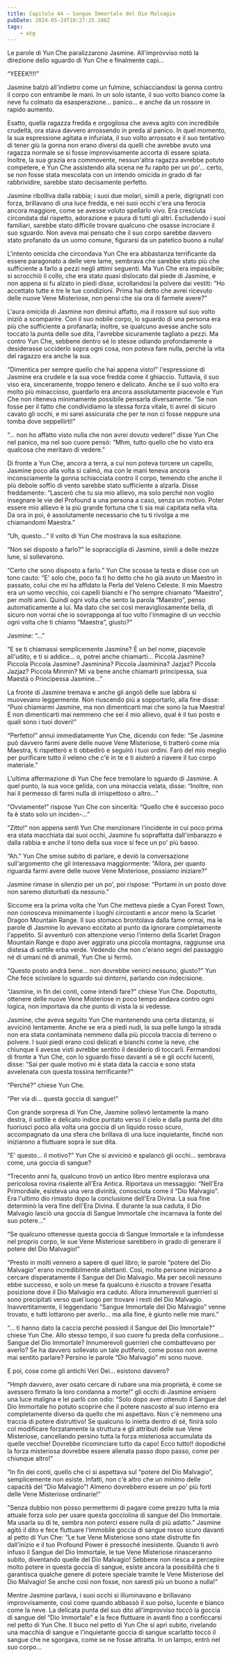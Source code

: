 ```yaml
---
title: Capitolo 44 – Sangue Immortale del Dio Malvagio
pubDate: 2024-05-24T10:27:25.186Z
tags:
    - atg
---
```



Le parole di Yun Che paralizzarono Jasmine. All'improvviso notò la direzione dello sguardo di Yun Che e finalmente capì...


“YEEEK!!!!”


Jasmine balzò all'indietro come un fulmine, schiacciandosi la gonna contro il corpo con entrambe le mani. In un solo istante, il suo volto bianco come la neve fu colmato da esasperazione... panico... e anche da un rossore in rapido aumento.


Esatto, quella ragazza fredda e orgogliosa che aveva agito con incredibile crudeltà, ora stava davvero arrossendo in preda al panico. In quel momento, la sua espressione agitata e infuriata, il suo volto arrossato e il suo tentativo di tener giù la gonna non erano diversi da quelli che avrebbe avuto una ragazza normale se si fosse improvvisamente accorta di essere spiata. Inoltre, la sua grazia era commovente, nessun'altra ragazza avrebbe potuto competere, e Yun Che assistendo alla scena ne fu rapito per un po'... certo, se non fosse stata mescolata con un intendo omicida in grado di far rabbrividire, sarebbe stato decisamente perfetto.


Jasmine ribolliva dalla rabbia; i suoi due molari, simili a perle, digrignati con forza, brillavano di una luce fredda, e nei suoi occhi c'era una ferocia ancora maggiore, come se avesse voluto spellarlo vivo. Era cresciuta circondata dal rispetto, adorazione e paura di tutti gli altri. Escludendo i suoi familiari, sarebbe stato difficile trovare qualcuno che osasse incrociare il suo sguardo. Non aveva mai pensato che il suo corpo sarebbe davvero stato profanato da un uomo comune, figurarsi da un patetico buono a nulla!


L'intento omicida che circondava Yun Che era abbastanza terrificante da essere paragonato a delle vere lame, sembrava che sarebbe stato più che sufficiente a farlo a pezzi negli attimi seguenti. Ma Yun Che era impassibile; si scrocchiò il collo, che era stato quasi dislocato dal piede di Jasmine, e non appena si fu alzato in piedi disse, scrollandosi la polvere dai vestiti: “Ho accettato tutte e tre le tue condizioni. Prima hai detto che avrei ricevuto delle nuove Vene Misteriose, non pensi che sia ora di farmele avere?”


L'aura omicida di Jasmine non diminuì affatto, ma il rossore sul suo volto iniziò a scomparire. Con il suo nobile corpo, lo sguardo di una persona era più che sufficiente a profanarla; inoltre, se qualcuno avesse anche solo toccato la punta delle sue dita, l'avrebbe sicuramente tagliato a pezzi. Ma contro Yun Che, sebbene dentro sé lo stesse odiando profondamente e desiderasse ucciderlo sopra ogni cosa, non poteva fare nulla, perché la vita del ragazzo era anche la sua.


“Dimentica per sempre quello che hai appena visto!” l'espressione di Jasmine era crudele e la sua voce fredda come il ghiaccio. Tuttavia, il suo viso era, sinceramente, troppo tenero e delicato. Anche se il suo volto era molto più minaccioso, guardarlo era ancora assolutamente piacevole e Yun Che non riteneva minimamente possibile pensarla diversamente. “Se non fosse per il fatto che condividiamo la stessa forza vitale, ti avrei di sicuro cavato gli occhi, e mi sarei assicurata che per te non ci fosse neppure una tomba dove seppellirti!”


“... non ho affatto visto nulla che non avrei dovuto vedere!” disse Yun Che nel panico, ma nel suo cuore pensò: “Mhm, tutto quello che ho visto era qualcosa che meritavo di vedere.”


Di fronte a Yun Che, ancora a terra, a cui non poteva torcere un capello, Jasmine poco alla volta si calmò, ma con le mani teneva ancora inconsciamente la gonna schiacciata contro il corpo, temendo che anche il più debole soffio di vento sarebbe stato sufficiente a alzarla. Disse freddamente: “Lascerò che tu sia mio allievo, ma solo perché non voglio insegnare le vie del Profound a una persona a caso, senza un motivo. Poter essere mio allievo è la più grande fortuna che ti sia mai capitata nella vita. Da ora in poi, è assolutamente necessario che tu ti rivolga a me chiamandomi Maestra.”


“Uh, questo...” Il volto di Yun Che mostrava la sua esitazione.


“Non sei disposto a farlo?” le sopracciglia di Jasmine, simili a delle mezze lune, si sollevarono.


“Certo che sono disposto a farlo.” Yun Che scosse la testa e disse con un tono cauto: “E' solo che, poco fa ti ho detto che ho già avuto un Maestro in passato, colui che mi ha affidato la Perla del Veleno Celeste. Il mio Maestro era un uomo vecchio, coi capelli bianchi e l'ho sempre chiamato “Maestro”, per molti anni. Quindi ogni volta che sento la parola “Maestro”, penso automaticamente a lui. Ma dato che sei così meravigliosamente bella, di sicuro non vorrai che io sovrapponga al tuo volto l'immagine di un vecchio ogni volta che ti chiamo “Maestra”, giusto?”


Jasmine: “...”


“E se ti chiamassi semplicemente Jasmine? È un bel nome, piacevole all'udito, e ti si addice... o, potrei anche chiamarti... Piccola Jasmine? Piccola Piccola Jasmine? Jasminina? Piccola Jasminina? Jazjaz? Piccola Jazjaz? Piccola Minmin? Mi va bene anche chiamarti principessa, sua Maestà o Principessa Jasmine...”


La fronte di Jasmine tremava e anche gli angoli delle sue labbra si muovevano leggermente. Non riuscendo più a sopportarlo, alla fine disse: “Puoi chiamarmi Jasmine, ma non dimenticarti mai che sono la tua Maestra! E non dimenticarti mai nemmeno che sei il mio allievo, qual è il tuo posto e quali sono i tuoi doveri!”


“Perfetto!” annuì immediatamente Yun Che, dicendo con fede: “Se Jasmine può davvero farmi avere delle nuove Vene Misteriose, ti tratterò come mia Maestra, ti rispetterò e ti obbedirò e seguirò i tuoi ordini. Farò del mio meglio per purificare tutto il veleno che c'è in te e ti aiuterò a riavere il tuo corpo materiale.”


L'ultima affermazione di Yun Che fece tremolare lo sguardo di Jasmine. A quel punto, la sua voce gelida, con una minaccia velata, disse: “Inoltre, non hai il permesso di farmi nulla di irrispettoso o altro...”


“Ovviamente!” rispose Yun Che con sincerità: “Quello che è successo poco fa è stato solo un inciden-...”


“Zitto!” non appena sentì Yun Che menzionare l'incidente in cui poco prima era stata macchiata dai suoi occhi, Jasmine fu sopraffatta dall'imbarazzo e dalla rabbia e anche il tono della sua voce si fece un po' più basso.


“Ah.” Yun Che smise subito di parlare, e deviò la conversazione sull'argomento che gli interessava maggiormente: “Allora, per quanto riguarda farmi avere delle nuove Vene Misteriose, possiamo iniziare?”


Jasmine rimase in silenzio per un po', poi rispose: “Portami in un posto dove non saremo disturbati da nessuno.”


Siccome era la prima volta che Yun Che metteva piede a Cyan Forest Town, non conosceva minimamente i luoghi circostanti e ancor meno la Scarlet Dragon Mountain Range. Il suo stomaco brontolava dalla fame ormai, ma le parole di Jasmine lo avevano eccitato al punto da ignorare completamente l'appetito. Si avventurò con attenzione verso l'interno della Scarlet Dragon Mountain Range e dopo aver aggirato una piccola montagna, raggiunse una distesa di sottile erba verde. Vedendo che non c'erano segni del passaggio né di umani né di animali, Yun Che si fermò.


“Questo posto andrà bene... non dovrebbe venirci nessuno, giusto?” Yun Che fece scivolare lo sguardo sui dintorni, parlando con indecisione.


“Jasmine, in fin dei conti, come intendi fare?” chiese Yun Che. Dopotutto, ottenere delle nuove Vene Misteriose in poco tempo andava contro ogni logica, non importava da che punto di vista la si vedesse.


Jasmine, che aveva seguito Yun Che mantenendo una certa distanza, si avvicinò lentamente. Anche se era a piedi nudi, la sua pelle lungo la strada non era stata contaminata nemmeno dalla più piccola traccia di terreno o polvere. I suoi piedi erano così delicati e bianchi come la neve, che chiunque li avesse visti avrebbe sentito il desiderio di toccarli. Fermandosi di fronte a Yun Che, con lo sguardo fisso davanti a sé e gli occhi lucenti, disse: “Sai per quale motivo mi è stata data la caccia e sono stata avvelenata con questa tossina terrificante?”


“Perché?” chiese Yun Che.


“Per via di... questa goccia di sangue!”


Con grande sorpresa di Yun Che, Jasmine sollevò lentamente la mano destra, il sottile e delicato indice puntato verso il cielo e dalla punta del dito fuoriuscì poco alla volta una goccia di un liquido rosso scuro, accompagnato da una sfera che brillava di una luce inquietante, finché non iniziarono a fluttuare sopra le sue dita.


“E' questo... il motivo?” Yun Che si avvicinò e spalancò gli occhi... sembrava come, una goccia di sangue?


“Trecento anni fa, qualcuno trovò un antico libro mentre esplorava una pericolosa rovina risalente all'Era Antica. Riportava un messaggio: “Nell'Era Primordiale, esisteva una vera divinità, conosciuta come il “Dio Malvagio”. Era l'ultimo dio rimasto dopo la conclusione dell'Era Divina. La sua fine determinò la vera fine dell'Era Divina. E durante la sua caduta, il Dio Malvagio lasciò una goccia di Sangue Immortale che incarnava la fonte del suo potere...”


“Se qualcuno ottenesse questa goccia di Sangue Immortale e la infondesse nel proprio corpo, le sue Vene Misteriose sarebbero in grado di generare il potere del Dio Malvagio!”


“Presto in molti vennero a sapere di quel libro; le parole “potere del Dio Malvagio” erano incredibilmente allettanti. Così, molte persone iniziarono a cercare disperatamente il Sangue del Dio Malvagio. Ma per secoli nessuno ebbe successo, e solo un mese fa qualcuno è riuscito a trovare l'esatta posizione dove il Dio Malvagio era caduto. Allora innumerevoli guerrieri si sono precipitati verso quel luogo per trovare i resti del Dio Malvagio. Inavvertitamente, il leggendario “Sangue Immortale del Dio Malvagio” venne trovato, e tutti lottarono per averlo... ma alla fine, è giunto nelle mie mani.”


“... ti hanno dato la caccia perché possiedi il Sangue del Dio Immortale?” chiese Yun Che. Allo stesso tempo, il suo cuore fu preda della confusione... Sangue del Dio Immortale? Innumerevoli guerrieri che combattevano per averlo? Se ha davvero sollevato un tale putiferio, come posso non averne mai sentito parlare? Persino le parole “Dio Malvagio” mi sono nuove.


E poi, cose come gli antichi Veri Dei... esistono davvero?


“Hmph davvero, aver osato cercare di rubare una mia proprietà, è come se avessero firmato la loro condanna a morte!” gli occhi di Jasmine emisero una luce maligna e lei parlò con odio: “Solo dopo aver ottenuto il Sangue del Dio Immortale ho potuto scoprire che il potere nascosto al suo interno era completamente diverso da quello che mi aspettavo. Non c'è nemmeno una traccia di potere distruttivo! Se qualcuno lo inietta dentro di sé, finirà solo col modificare forzatamente la struttura e gli attributi delle sue Vene Misteriose, cancellando persino tutta la forza misteriosa accumulata da quelle vecchie! Dovrebbe ricominciare tutto da capo! Ecco tutto!! dopodiché la forza misteriosa dovrebbe essere allenata passo dopo passo, come per chiunque altro!”


“In fin dei conti, quello che ci si aspettava sul “potere del Dio Malvagio”, semplicemente non esiste. Infatti, non c'è altro che un minimo delle capacità del “Dio Malvagio”! Almeno dovrebbero essere un po' più forti delle Vene Misteriose ordinarie!”


“Senza dubbio non posso permettermi di pagare come prezzo tutta la mia attuale forza solo per usare questa gocciolina di sangue del Dio Immortale. Ma usarla su di te, sembra non poterci essere nulla di più adatto.” Jasmine agitò il dito e fece fluttuare l'immobile goccia di sangue rosso scuro davanti al petto di Yun Che: “Le tue Vene Misteriose sono state distrutte fin dall'inizio e il tuo Profound Power è pressoché inesistente. Quando ti avrò infuso il Sangue del Dio Immortale, le tue Vene Misteriose rinasceranno subito, diventando quelle del Dio Malvagio! Sebbene non riesca a percepire molto potere in questa goccia di sangue, esiste ancora la possibilità che ti garantisca qualche genere di potere speciale tramite le Vene Misteriose del Dio Malvagio! Se anche così non fosse, non saresti più un buono a nulla!”


Mentre Jasmine parlava, i suoi occhi si illuminavano e brillavano improvvisamente, così come quando abbassò il suo polso, lucente e bianco come la neve. La delicata punta del suo dito all'improvviso toccò la goccia di sangue del “Dio Immortale” e la fece fluttuare in avanti fino a conficcarsi nel petto di Yun Che. Il buco nel petto di Yun Che si aprì subito, rivelando una macchia di sangue e l'inquietante goccia di sangue scarlatto toccò il sangue che ne sgorgava, come se ne fosse attratta. In un lampo, entrò nel suo corpo...
                                



